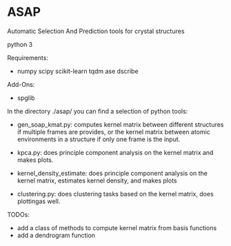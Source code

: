 # ASAP
Automatic Selection And Prediction tools for crystal structures

python 3

Requirements:

+ numpy scipy scikit-learn tqdm ase dscribe

Add-Ons:
+ spglib

In the directory ./asap/ you can find a selection of python tools:
* gen_soap_kmat.py: computes kernel matrix between different structures if multiple frames are provides, or the kernel matrix between atomic environments in a structure if only one frame is the input.

* kpca.py: does principle component analysis on the kernel matrix and makes plots.

* kernel_density_estimate: does principle component analysis on the kernel matrix, estimates kernel density, and makes plots

* clustering.py: does clustering tasks based on the kernel matrix, does plottingas well.

TODOs:
* add a class of methods to compute kernel matrix from basis functions
* add a dendrogram function
